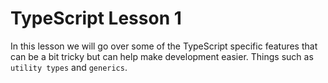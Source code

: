 # TypeScript Lesson 1

In this lesson we will go over some of the TypeScript specific features that can be a bit tricky but can help make development easier. Things such as `utility types` and `generics`.
